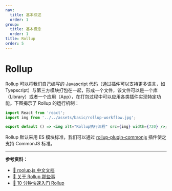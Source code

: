 ```yaml
---
nav:
  title: 基本综述
  order: 1
group:
  title: 基本概念
  order: 1
title: Rollup
order: 5
---
```


# Rollup

Rollup 可以将我们自己编写的 Javascript 代码（通过插件可以支持更多语言，如 Tyepscript）与第三方模块打包在一起，形成一个文件，该文件可以是一个库（Library）或者一个应用（App），在打包过程中可以应用各类插件实现特定功能。下图揭示了 Rollup 的运行机制：

```jsx | inline
import React from 'react';
import img from '../../assets/basic/rollup-workflow.jpg';

export default () => <img alt="Rollup执行流程" src={img} width={720} />;
```

Rollup 默认采用 ES 模块标准，我们可以通过 [rollup-plugin-commonjs](https://www.npmjs.com/package/@rollup/plugin-commonjs) 插件使之支持 CommonJS 标准。

---

**参考资料：**

- [📖 roolup.js 中文文档](https://www.rollupjs.com/guide/en)
- [📝 关于 Rollup 那些事](https://juejin.im/post/5adc7f915188256715473cea)
- [📝 10 分钟快速入门 Rollup](https://juejin.im/post/5bed8b26e51d4560336ca5b3)
